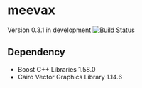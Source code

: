 # meevax

Version 0.3.1 in development [![Build Status](https://travis-ci.org/yamacir-kit/meevax.svg?branch=master)](https://travis-ci.org/yamacir-kit/meevax)

## Dependency

- Boost C++ Libraries 1.58.0
- Cairo Vector Graphics Library 1.14.6

